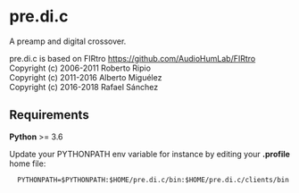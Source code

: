 # pre.di.c
A preamp and digital crossover.

pre.di.c is based on FIRtro https://github.com/AudioHumLab/FIRtro  
Copyright (c) 2006-2011 Roberto Ripio  
Copyright (c) 2011-2016 Alberto Miguélez  
Copyright (c) 2016-2018 Rafael Sánchez  

## Requirements

**Python** >= 3.6

Update your PYTHONPATH env variable for instance by editing your **.profile** home file:
```
  PYTHONPATH=$PYTHONPATH:$HOME/pre.di.c/bin:$HOME/pre.di.c/clients/bin
```
